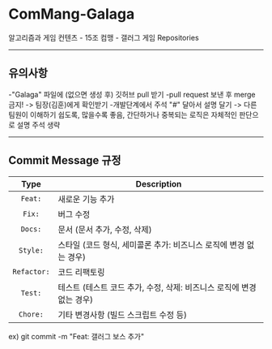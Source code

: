 # ComMang-Galaga
알고리즘과 게임 컨텐츠 - 15조 컴맹 - 갤러그 게임 Repositories

---
## 유의사항
-"Galaga" 파일에 (없으면 생성 후) 깃허브 pull 받기
-pull request 보낸 후 merge 금지! -> 팀장(김훈)에게 확인받기
-개발단계에서 주석 "#" 달아서 설명 달기 
  -> 다른 팀원이 이해하기 쉽도록, 많을수록 좋음, 간단하거나 중복되는 로직은 자체적인 판단으로 설명 주석 생략

---
## Commit Message 규정

|    Type     | Description  |
|:-----------:|---|
|   `Feat:`   | 새로운 기능 추가 |
|   `Fix:`    | 버그 수정 |
|   `Docs:`   | 문서 (문서 추가, 수정, 삭제) |
|  `Style:`   | 스타일 (코드 형식, 세미콜론 추가: 비즈니스 로직에 변경 없는 경우) |
| `Refactor:` | 코드 리팩토링 |
|   `Test:`   | 테스트 (테스트 코드 추가, 수정, 삭제: 비즈니스 로직에 변경 없는 경우) |
|  `Chore:`   | 기타 변경사항 (빌드 스크립트 수정 등) |
ex) git commit -m "Feat: 갤러그 보스 추가"
